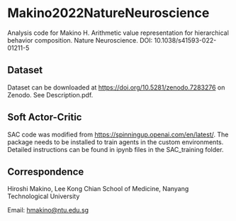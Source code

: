 # Makino2022NatureNeuroscience

Analysis code for Makino H. Arithmetic value representation for hierarchical behavior composition. Nature Neuroscience.
DOI: 10.1038/s41593-022-01211-5

## Dataset
Dataset can be downloaded at https://doi.org/10.5281/zenodo.7283276 on Zenodo.
See Description.pdf.

## Soft Actor-Critic
SAC code was modified from https://spinningup.openai.com/en/latest/. The package needs to be installed to train agents in the custom environments. Detailed instructions can be found in ipynb files in the SAC_training folder.

## Correspondence
Hiroshi Makino, Lee Kong Chian School of Medicine, Nanyang Technological University

Email: hmakino@ntu.edu.sg
